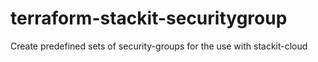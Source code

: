 # terraform-stackit-securitygroup

Create predefined sets of security-groups for the use with stackit-cloud
